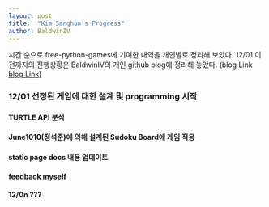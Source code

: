```yaml
---
layout: post 
title:  "Kim Sanghun's Progress"
author: BaldwinIV
--- 
```

시간 순으로 free-python-games에 기여한 내역을 개인별로 정리해 보았다.
12/01 이전까지의 진행상황은 BaldwinIV의 개인 github blog에 정리해 놓았다. 
(blog Link <a href="https://baldwiniv.github.io/2020-11-22-9%EC%A1%B0-%EC%A7%84%ED%96%89%EC%83%81%ED%99%A9/">blog Link</a>)   

### 12/01 선정된 게임에 대한 설계 및 programming 시작 

#### TURTLE API 분석

#### June1010(정석준)에 의해 설계된 Sudoku Board에 게임 적용

#### static page docs 내용 업데이트

#### feedback myself 

#### 12/0n ??? 